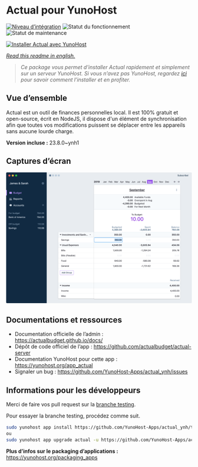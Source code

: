 <!--
N.B.: This README was automatically generated by https://github.com/YunoHost/apps/tree/master/tools/README-generator
It shall NOT be edited by hand.
-->

# Actual pour YunoHost

[![Niveau d’intégration](https://dash.yunohost.org/integration/actual.svg)](https://dash.yunohost.org/appci/app/actual) ![Statut du fonctionnement](https://ci-apps.yunohost.org/ci/badges/actual.status.svg) ![Statut de maintenance](https://ci-apps.yunohost.org/ci/badges/actual.maintain.svg)

[![Installer Actual avec YunoHost](https://install-app.yunohost.org/install-with-yunohost.svg)](https://install-app.yunohost.org/?app=actual)

*[Read this readme in english.](./README.md)*

> *Ce package vous permet d’installer Actual rapidement et simplement sur un serveur YunoHost.
Si vous n’avez pas YunoHost, regardez [ici](https://yunohost.org/#/install) pour savoir comment l’installer et en profiter.*

## Vue d’ensemble

Actual est un outil de finances personnelles local. Il est 100% gratuit et open-source, écrit en NodeJS, il dispose d'un élément de synchronisation afin que toutes vos modifications puissent se déplacer entre les appareils sans aucune lourde charge.

**Version incluse :** 23.8.0~ynh1

## Captures d’écran

![Capture d’écran de Actual](./doc/screenshots/screenshot.png)

## Documentations et ressources

* Documentation officielle de l’admin : <https://actualbudget.github.io/docs/>
* Dépôt de code officiel de l’app : <https://github.com/actualbudget/actual-server>
* Documentation YunoHost pour cette app : <https://yunohost.org/app_actual>
* Signaler un bug : <https://github.com/YunoHost-Apps/actual_ynh/issues>

## Informations pour les développeurs

Merci de faire vos pull request sur la [branche testing](https://github.com/YunoHost-Apps/actual_ynh/tree/testing).

Pour essayer la branche testing, procédez comme suit.

``` bash
sudo yunohost app install https://github.com/YunoHost-Apps/actual_ynh/tree/testing --debug
ou
sudo yunohost app upgrade actual -u https://github.com/YunoHost-Apps/actual_ynh/tree/testing --debug
```

**Plus d’infos sur le packaging d’applications :** <https://yunohost.org/packaging_apps>